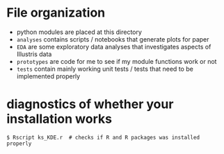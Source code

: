 # File organization 
* python modules are placed at this directory
* `analyses` contains scripts / notebooks that generate plots for paper
* `EDA` are some exploratory data analyses that investigates aspects of
Illustris data 
* `prototypes` are code for me to see if my module functions work or not 
* `tests` contain mainly working unit tests / tests that need to be implemented properly

# diagnostics of whether your installation works
```
$ Rscript ks_KDE.r  # checks if R and R packages was installed properly
```
